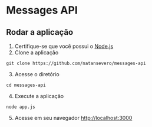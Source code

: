 # Messages API

## Rodar a aplicação
1) Certifique-se que você possui o [Node.js](https://nodejs.org/en/)
2) Clone a aplicação
```
git clone https://github.com/natansevero/messages-api
```
3) Acesse o diretório
```
cd messages-api
```
4) Execute a aplicação
```
node app.js
```
5) Acesse em seu navegador [http://localhost:3000](http://localhost:3000)
